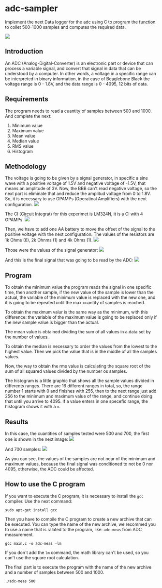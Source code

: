 # adc-sampler
Implement the next Data logger for the adc using C to program the function to collet 500-1000 samples and computes the required data.

![](./adc.001.jpeg)

## Introduction
An ADC (Analog-Digital-Converter) is an electronic part or device that can process a variable signal, and convert that signal in data that can be understood by a computer. In other words, a voltage in a specific range can be interpreted in binary information, in the case of Beaglebone Black the voltage range is 0 - 1.8V, and the data range is 0 - 4095, 12 bits of data.

## Requirements
The program needs to read a cuantity of samples between 500 and 1000. And complete the next:

1. Minimum value
2. Maximum value
3. Mean value
4. Median value
5. RMS value
6. Histogram

## Methodology
The voltage is going to be given by a signal generator, in specific a sine wave with a positive voltage of 1.5V and negative voltage of -1.5V, that means an amplitude of 3V. Now, the BBB can't read negative voltage, so the next part is eliminate that and reduce the amplitud voltage from 0 to 1.8V. So, it is necessary to use OPAMPs (Operatinal Amplifiers) with the next configuration.
![](./Diagrama.jpg)

The CI (Circuit Integrat) for this experimet is LM324N, it is a CI with 4 OPAMPs.
![](./Armado.jpg)

Then, we have to add one AA battery to move the offset of the signal to the positive voltage with the next configuration. The values of the resistors are 1k Ohms (6), 2k Ohnms (1) and 4k Ohms (1).
![](./Conexiones.jpg)

Those were the values of the signal generator:
![](./Generador.jpg)

And this is the final signal that was going to be read by the ADC:
![](./Osciloscopio.jpg)

## Program
To obtain the minimum value the program reads the signal in one specific time, then another sample, if the new value of the sample is lower than the actual, the variable of the minimum value is replaced with the new one, and it is going to be repeated until the max cuantity of samples is reached.

To obtain the maximum valur is the same way as the minimum, with this difference: the variable of the maximum value is going to be replaced only if the new sample value is bigger than the actual.

The mean value is obtained dividing the sum of all values in a data set by the number of values.

To obtain the median is necessary to order the values from the lowest to the highest value. Then we pick the value that is in the middle of all the samples values.

Now, the way to obtain the rms value is calculating the square root of the sum of all squared values divided by the number os samples.

The histogram is a little graphic that shows all the sample values divided in differents ranges. There are 16 different ranges in total, so, the range number 1 starts with 0 and finishes with 255, then to the next range just add 256 to the minimum and maximum value of the range, and continue doing that until you arrive to 4095. If a value enters in one specefic range, the histogram shows it with a `x`.

## Results
In this case, the cuantities of samples tested were 500 and 700, the first one is shown in the next image:
![](./500_samples.jpg)

And 700 samples:
![](./700samples.jpg)

As you can see, the values of the samples are not near of the minimum and maximum values, because the final signal was conditioned to not be 0 nor 4095, otherwise, the ADC could be affected.

## How to use the C program
If you want to execute the C program, it is necessary to install the `gcc` compiler. Use the next command:
```
sudo apt-get install gcc
```

Then you have to compile the C program to create a new archive that can be executed. You can type the name of the new archive, we recommed you to use a name that is ralated to the program, like: `adc-meas` from ADC measurement.
````
gcc main.c -o adc-meas -lm
````
If you don´t add the `lm` command, the math library can't be used, so you can't use the square root calculation.

The final part is to execute the program with the name of the new archive and a number of samples between 500 and 1000.
````
./adc-meas 500
````

